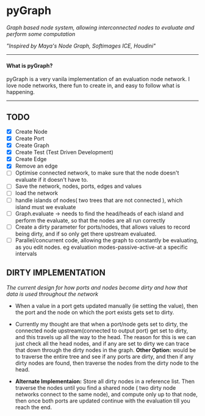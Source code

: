 # pyGraph
*Graph based node system, allowing interconnected nodes to
evaluate and perform some computation*

*"Inspired by Maya's Node Graph, Softimages ICE, Houdini"*
***

#### What is pyGraph?
pyGraph is a very vanila implementation of an evaluation node
network. I love node networks, there fun to create in,
and easy to follow what is happening.

***
## TODO
- [x] Create Node
- [x] Create Port
- [x] Create Graph
- [x] Create Test (Test Driven Development)
- [x] Create Edge
- [x] Remove an edge
- [ ] Optimise connected network, to make sure that the node doesn't evaluate if it doesn't have to.
- [ ] Save the network, nodes, ports, edges and values
- [ ] load the network
- [ ] handle islands of nodes( two trees that are not connected ), which island must we evaluate
- [ ] Graph.evaluate -> needs to find the head/heads of each island and perform the evaluate, so that the nodes are all run correctly
- [ ] Create a dirty parameter for ports/nodes, that allows values to record being dirty, and if so only get there upstream evaluated.
- [ ] Parallel/concurrent code, allowing the graph to constantly be evaluating, as you edit nodes. eg evaluation modes-passive-active-at a specific intervals

## DIRTY IMPLEMENTATION
*The current design for how ports and nodes become dirty and how that data is used throughout the network*

- When a value in a port gets updated manually (ie setting the value), then the port and the node on which the port exists gets set to dirty.
- Currently my thought are that when a port/node gets set to dirty, the connected node upstream(connected to output port) 
get set to dirty, and this travels up all the way to the head. The reason for this is we can just check all the head nodes,
 and if any are set to dirty we can trace that down through the dirty nodes in the graph. **Other Option:** would be to traverse the entire tree 
 and see if any ports are dirty, and then if any dirty nodes are found, then traverse the nodes from the dirty node to the head.
 
- **Alternate Implementaion:** Store all dirty nodes in a reference list. Then traverse the nodes 
until you find a shared node ( two dirty node networks connect to the same node), 
and compute only up to that node, then once both ports are updated continue with 
the evaluation till you reach the end.
